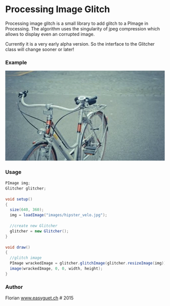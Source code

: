 # Processing Image Glitch
Processing image glitch is a small library to add glitch to a PImage in Processing. The algorithm uses the singularity of jpeg compression which allows to display even an corrupted image.

Currently it is a very early alpha version. So the interface to the Glitcher class will change sooner or later!

### Example
![alt text](https://raw.githubusercontent.com/cansik/processing-imageglitch/master/media/glitch_example.gif "Image Glitch Example")

### Usage
```java
PImage img;
Glitcher glitcher;

void setup()
{
  size(640, 360);
  img = loadImage("images/hipster_velo.jpg");
  
  //create new Glitcher
  glitcher = new Glitcher();
}

void draw()
{
  //glitch image
  PImage wrackedImage = glitcher.glitchImage(glitcher.resizeImage(img));
  image(wrackedImage, 0, 0, width, height);
}
```

### Author
Florian www.easyguet.ch # 2015
